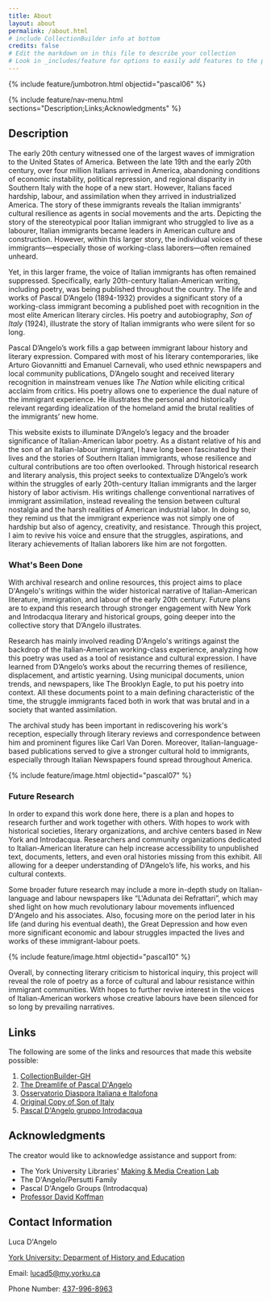 ```yaml
---
title: About
layout: about
permalink: /about.html
# include CollectionBuilder info at bottom
credits: false
# Edit the markdown on in this file to describe your collection
# Look in _includes/feature for options to easily add features to the page
---
```


{% include feature/jumbotron.html objectid="pascal06" %}

{% include feature/nav-menu.html sections="Description;Links;Acknowledgments" %}

## Description 
The early 20th century witnessed one of the largest waves of immigration to the United States of America. Between the late 19th and the early 20th century, over four million Italians arrived in America, abandoning conditions of economic instability, political repression, and regional disparity in Southern Italy with the hope of a new start. However, Italians faced hardship, labour, and assimilation when they arrived in industrialized America. The story of these immigrants reveals the Italian immigrants' cultural resilience as agents in social movements and the arts. Depicting the story of the stereotypical poor Italian immigrant who struggled to live as a labourer, Italian immigrants became leaders in American culture and construction. However, within this larger story, the individual voices of these immigrants—especially those of working-class laborers—often remained unheard.

Yet, in this larger frame, the voice of Italian immigrants has often remained suppressed. Specifically, early 20th-century Italian-American writing, including poetry, was being published throughout the country. The life and works of Pascal D’Angelo (1894-1932) provides a significant story of a working-class immigrant becoming a published poet with recognition in the most elite American literary circles. His poetry and autobiography, *Son of Italy* (1924), illustrate the story of Italian immigrants who were silent for so long.

Pascal D’Angelo’s work fills a gap between immigrant labour history and literary expression. Compared with most of his literary contemporaries, like Arturo Giovannitti and Emanuel Carnevali, who used ethnic newspapers and local community publications, D’Angelo sought and received literary recognition in mainstream venues like *The Nation* while eliciting critical acclaim from critics. His poetry allows one to experience the dual nature of the immigrant experience. He illustrates the personal and historically relevant regarding idealization of the homeland amid the brutal realities of the immigrants’ new home. 

This website exists to illuminate D’Angelo’s legacy and the broader significance of Italian-American labor poetry. As a distant relative of his and the son of an Italian-labour immigrant, I have long been fascinated by their lives and the stories of Southern Italian immigrants, whose resilience and cultural contributions are too often overlooked. Through historical research and literary analysis, this project seeks to contextualize D’Angelo’s work within the struggles of early 20th-century Italian immigrants and the larger history of labor activism. His writings challenge conventional narratives of immigrant assimilation, instead revealing the tension between cultural nostalgia and the harsh realities of American industrial labor. In doing so, they remind us that the immigrant experience was not simply one of hardship but also of agency, creativity, and resistance. Through this project, I aim to revive his voice and ensure that the struggles, aspirations, and literary achievements of Italian laborers like him are not forgotten.


### What's Been Done
With archival research and online resources, this project aims to place D'Angelo's writings within the wider historical narrative of Italian-American literature, immigration, and labour of the early 20th century. Future plans are to expand this research through stronger engagement with New York and Introdacqua literary and historical groups, going deeper into the collective story that D’Angelo illustrates.

Research has mainly involved reading D'Angelo's writings against the backdrop of the Italian-American working-class experience, analyzing how this poetry was used as a tool of resistance and cultural expression. I have learned from D’Angelo’s works about the recurring themes of resilience, displacement, and artistic yearning. Using municipal documents, union trends, and newspapers, like The Brooklyn Eagle, to put his poetry into context. All these documents point to a main defining characteristic of the time, the struggle immigrants faced both in work that was brutal and in a society that wanted assimilation.

The archival study has been important in rediscovering his work's reception, especially through literary reviews and correspondence between him and prominent figures like Carl Van Doren. Moreover, Italian-language-based publications served to give a stronger cultural hold to immigrants, especially through Italian Newspapers found spread throughout America.

{% include feature/image.html objectid="pascal07" %}

### Future Research
In order to expand this work done here, there is a plan and hopes to research further and work together with others. With hopes to work with historical societies, literary organizations, and archive centers based in New York and Introdacqua. Researchers and community organizations dedicated to Italian-American literature can help increase accessibility to unpublished text, documents, letters, and even oral histories missing from this exhibit. All allowing for a deeper understanding of D’Angelo’s life, his works, and his cultural contexts. 

Some broader future research may include a more in-depth study on Italian-language and labour newspapers like “L'Adunata dei Refrattari”, which may shed light on how much revolutionary labour movements influenced D'Angelo and his associates. Also, focusing more on the period later in his life (and during his eventual death), the Great Depression and how even more significant economic and labour struggles impacted the lives and works of these immigrant-labour poets.

{% include feature/image.html objectid="pascal10" %}

Overall, by connecting literary criticism to historical inquiry, this project will reveal the role of poetry as a force of cultural and labour resistance within immigrant communities. With hopes to further revive interest in the voices of Italian-American workers whose creative labours have been silenced for so long by prevailing narratives.


## Links
The following are some of the links and resources that made this website possible:

1. [CollectionBuilder-GH](https://collectionbuilding.github.io/gh/)
2. [The Dreamlife of Pascal D'Angelo](https://forte-e-gentile.blogspot.com/2017/02/the-dreamlife-of-pascal-dangelo.html)
3. [Osservatorio Diaspora Italiana e Italofona](https://www.stradedorate.org/2021/05/24/il-dio-di-new-york-fontanella-regala-una-seconda-vita-a-pascal-dangelo/)
4. [Original Copy of Son of Italy](https://www.loc.gov/resource/gdcmassbookdig.pascaldangeloson00dang/?sp=1&st=list)
5. [Pascal D'Angelo gruppo Introdacqua](https://www.facebook.com/profile.php?id=100063595269956)

## Acknowledgments

The creator would like to acknowledge assistance and support from:

- The York University Libraries' [Making & Media Creation Lab](https://www.library.yorku.ca/ds/)
- The D'Angelo/Persutti Family
- Pascal D'Angelo Groups (Introdacqua)
- [Professor David Koffman](https://profiles.laps.yorku.ca/profiles/koffman/)

## Contact Information
Luca D'Angelo 

[York University: Deparment of History and Education](https://www.yorku.ca/laps/hist/)

Email: [lucad5@my.yorku.ca](lucad5@my.yorku.ca)

Phone Number: [437-996-8963](437-996-8963)

